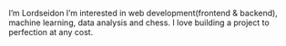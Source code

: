 I’m Lordseidon
I’m interested in web development(frontend & backend), machine learning, data analysis and chess.
I love building a project to perfection at any cost.

<!---
Lordsedion/Lordsedion is a ✨ special ✨ repository because its `README.md` (this file) appears on your GitHub profile.
You can click the Preview link to take a look at your changes.
--->
